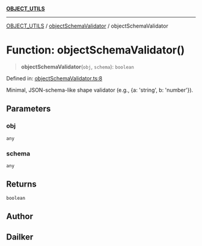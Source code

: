 [**OBJECT_UTILS**](../../README.md)

***

[OBJECT_UTILS](../../README.md) / [objectSchemaValidator](../README.md) / objectSchemaValidator

# Function: objectSchemaValidator()

> **objectSchemaValidator**(`obj`, `schema`): `boolean`

Defined in: [objectSchemaValidator.ts:8](https://github.com/dailker/everyutil/blob/0531b9744e97cf76b2fb0fb9c6a72c61ec9e2b23/src/object/objectSchemaValidator.ts#L8)

Minimal, JSON-schema-like shape validator (e.g., {a: 'string', b: 'number'}).

## Parameters

### obj

`any`

### schema

`any`

## Returns

`boolean`

## Author

## Dailker
